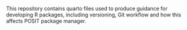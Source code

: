 This repository contains quarto files used to produce guidance for developing R packages, including versioning, Git workflow and how this affects POSIT package manager.
